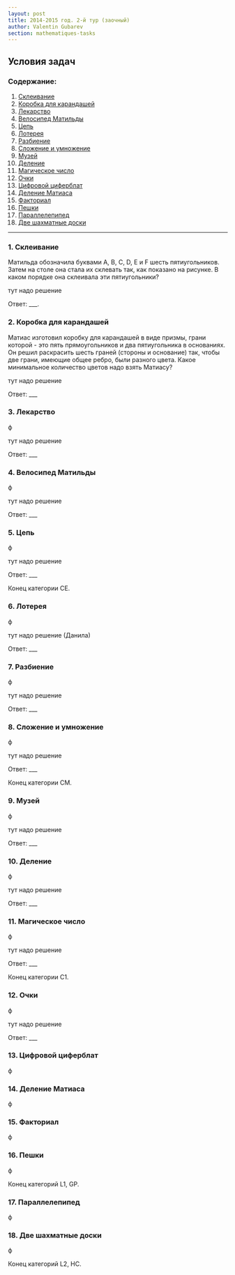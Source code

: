 ```yaml
---
layout: post
title: 2014-2015 год. 2-й тур (заочный)
author: Valentin Gubarev
section: mathematiques-tasks
---
```


<script src="/vendor/jquery-2.2.4/jquery.min.js"></script>
<script src="/js/mathematiques.js"></script>

## Условия задач

### Содержание:

1. [Склеивание](#1)
2. [Коробка для карандашей](#2)
3. [Лекарство](#3)
4. [Велосипед Матильды](#4)
5. [Цепь](#5)
6. [Лотерея](#6)
7. [Разбиение](#7)
8. [Сложение и умножение](#8)
9. [Музей](#9)
10. [Деление](#10)
11. [Магическое число](#11)
12. [Очки](#12)
13. [Цифровой циферблат](#13)
14. [Деление Матиаса](#14)
15. [Факториал](#15)
16. [Пешки](#16)
17. [Параллелепипед](#17)
18. [Две шахматные доски](#18)

---

<a name="1"></a>

### 1. Склеивание

Матильда обозначила буквами A, B, C, D, E и F шесть пятиугольников. Затем на столе она стала их склевать так, как показано на рисунке. В каком порядке она склеивала эти пятиугольники?

<div class="solution">
тут надо решение

Ответ: ___.</div>

<a name="2"></a>

### 2. Коробка для карандашей

Матиас изготовил коробку для карандашей в виде призмы, грани которой - это пять прямоугольников и два пятиугольника в основаниях. Он решил раскрасить шесть граней (стороны и основание) так, чтобы две грани, имеющие общее ребро, были разного цвета. Какое минимальное количество цветов надо взять Матиасу?

<div class="solution">

тут надо решение

Ответ: ___</div>

<a name="3"></a>

### 3. Лекарство

ф

<div class="solution">

тут надо решение

Ответ: ___</div>

<a name="4"></a>

### 4. Велосипед Матильды

ф

<div class="solution">

тут надо решение

Ответ: ___</div>

<a name="5"></a>

### 5. Цепь

ф

<div class="solution">

тут надо решение

Ответ: ___</div>

Конец категории CE.

<a name="6"></a>

### 6. Лотерея

ф

<div class="solution">

тут надо решение (Данила)

Ответ: ___</div>

<a name="7"></a>

### 7. Разбиение

ф

<div class="solution">

тут надо решение

Ответ: ___</div>

<a name="8"></a>

### 8. Сложение и умножение

ф

<div class="solution">

тут надо решение

Ответ: ___</div>

Конец категории CM.

<a name="9"></a>

### 9. Музей

ф

<div class="solution">

тут надо решение

Ответ: ___</div>

<a name="10"></a>

### 10. Деление

ф

<div class="solution">

тут надо решение

Ответ: ___</div>

<a name="11"></a>

### 11. Магическое число

ф

<div class="solution">

тут надо решение

Ответ: ___</div>

Конец категории C1.

<a name="12"></a>

### 12. Очки

ф

<div class="solution">

тут надо решение

Ответ: ___</div>

<a name="13"></a>

### 13. Цифровой циферблат

ф

<a name="14"></a>

### 14. Деление Матиаса

ф

<a name="15"></a>

### 15. Факториал

ф

<a name="16"></a>

### 16. Пешки

ф

Конец категорий L1, GP.

<a name="17"></a>

### 17. Параллелепипед

ф

<a name="18"></a>

### 18. Две шахматные доски

ф

Конец категорий L2, HC.
